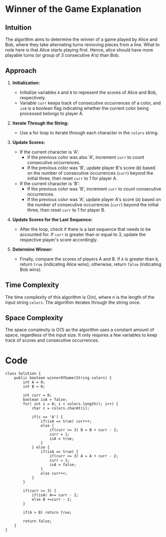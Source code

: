 # Winner of the Game Explanation

## Intuition
The algorithm aims to determine the winner of a game played by Alice and Bob, where they take alternating turns removing pieces from a line. What to note here is that Alice starts playing first. Hence, alice should have more playable turns (or group of 3 consecutive A's) than Bob. 

## Approach
1. **Initialization:**
   - Initialize variables `A` and `B` to represent the scores of Alice and Bob, respectively.
   - Variable `curr` keeps track of consecutive occurrences of a color, and `isA` is a boolean flag indicating whether the current color being processed belongs to player A.

2. **Iterate Through the String:**
   - Use a for loop to iterate through each character in the `colors` string.

3. **Update Scores:**
   - If the current character is 'A':
      - If the previous color was also 'A', increment `curr` to count consecutive occurrences.
      - If the previous color was 'B', update player B's score (`B`) based on the number of consecutive occurrences (`curr`) beyond the initial three, then reset `curr` to 1 for player A.
   - If the current character is 'B':
      - If the previous color was 'B', increment `curr` to count consecutive occurrences.
      - If the previous color was 'A', update player A's score (`A`) based on the number of consecutive occurrences (`curr`) beyond the initial three, then reset `curr` to 1 for player B.

4. **Update Scores for the Last Sequence:**
   - After the loop, check if there is a last sequence that needs to be accounted for. If `curr` is greater than or equal to 3, update the respective player's score accordingly.

5. **Determine Winner:**
   - Finally, compare the scores of players A and B. If `A` is greater than `B`, return `true` (indicating Alice wins); otherwise, return `false` (indicating Bob wins).

## Time Complexity
The time complexity of this algorithm is O(n), where n is the length of the input string `colors`. The algorithm iterates through the string once.

## Space Complexity
The space complexity is O(1) as the algorithm uses a constant amount of space, regardless of the input size. It only requires a few variables to keep track of scores and consecutive occurrences.


# Code
```
class Solution {
    public boolean winnerOfGame(String colors) {
        int A = 0;
        int B = 0;

        int curr = 0;
        boolean isA = false;
        for( int i = 0; i < colors.length(); i++) {
            char c = colors.charAt(i);

            if(c == 'A') {
                if(isA == true) curr++;
                else {
                    if(curr >= 3) B = B + curr - 2; 
                    curr = 1;
                    isA = true;
                }
            } else {
                if(isA == true) {
                    if(curr >= 3) A = A + curr - 2;
                    curr = 1;
                    isA = false;
                }
                else curr++;
            }    
        }

        if(curr >= 3) {
            if(isA) A+= curr - 2;
            else B +=curr - 2;
        } 

        if(A > B) return true;
        
        return false;
    }
}
```